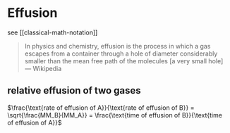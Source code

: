 # Effusion

see [[classical-math-notation]]

> In physics and chemistry, effusion is the process in which a gas escapes from a container through a hole of diameter considerably smaller than the mean free path of the molecules [a very small hole] &mdash; Wikipedia

## relative effusion of two gases

$\frac{\text{rate of effusion of A}}{\text{rate of effusion of B}} = \sqrt{\frac{MM_B}{MM_A}} = \frac{\text{time of effusion of B}}{\text{time of effusion of A}}$
